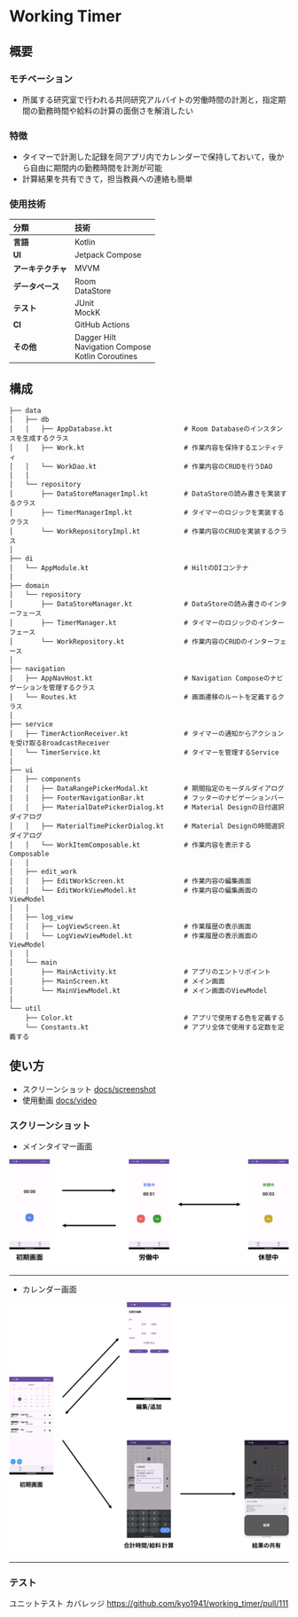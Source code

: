 ﻿# Working Timer
## 概要
### モチベーション
- 所属する研究室で行われる共同研究アルバイトの労働時間の計測と，指定期間の勤務時間や給料の計算の面倒さを解消したい

### 特徴
- タイマーで計測した記録を同アプリ内でカレンダーで保持しておいて，後から自由に期間内の勤務時間を計測が可能
- 計算結果を共有できて，担当教員への連絡も簡単

### 使用技術
|分類|技術|
| :--- | :--- |
| **言語** | Kotlin |
| **UI** | Jetpack Compose |
| **アーキテクチャ** | MVVM |
| **データベース** | Room<br> DataStore<br> |
| **テスト** | JUnit<br> MockK<br> |
| **CI** | GitHub Actions |
| **その他** | Dagger Hilt<br> Navigation Compose<br> Kotlin Coroutines |

## 構成
```
├── data
│   ├── db
│   │   ├── AppDatabase.kt                  # Room Databaseのインスタンスを生成するクラス
│   │   ├── Work.kt                         # 作業内容を保持するエンティティ
│   │   └── WorkDao.kt                      # 作業内容のCRUDを行うDAO
│   │
│   └── repository
│       ├── DataStoreManagerImpl.kt         # DataStoreの読み書きを実装するクラス
│       ├── TimerManagerImpl.kt             # タイマーのロジックを実装するクラス
│       └── WorkRepositoryImpl.kt           # 作業内容のCRUDを実装するクラス
│
├── di
│   └── AppModule.kt                        # HiltのDIコンテナ
│
├── domain
│   └── repository
│       ├── DataStoreManager.kt             # DataStoreの読み書きのインターフェース
│       ├── TimerManager.kt                 # タイマーのロジックのインターフェース
│       └── WorkRepository.kt               # 作業内容のCRUDのインターフェース
│
├── navigation
│   ├── AppNavHost.kt                       # Navigation Composeのナビゲーションを管理するクラス
│   └── Routes.kt                           # 画面遷移のルートを定義するクラス
│
├── service
│   ├── TimerActionReceiver.kt              # タイマーの通知からアクションを受け取るBroadcastReceiver
│   └── TimerService.kt                     # タイマーを管理するService
│
├── ui
│   ├── components
│   │   ├── DataRangePickerModal.kt         # 期間指定のモーダルダイアログ
│   │   ├── FooterNavigationBar.kt          # フッターのナビゲーションバー
│   │   ├── MaterialDatePickerDialog.kt     # Material Designの日付選択ダイアログ
│   │   ├── MaterialTimePickerDialog.kt     # Material Designの時間選択ダイアログ
│   │   └── WorkItemComposable.kt           # 作業内容を表示するComposable
│   │ 
│   ├── edit_work
│   │   ├── EditWorkScreen.kt               # 作業内容の編集画面
│   │   └── EditWorkViewModel.kt            # 作業内容の編集画面のViewModel
│   │
│   ├── log_view
│   │   ├── LogViewScreen.kt                # 作業履歴の表示画面
│   │   └── LogViewViewModel.kt             # 作業履歴の表示画面のViewModel
│   │
│   └── main
│       ├── MainActivity.kt                 # アプリのエントリポイント
│       ├── MainScreen.kt                   # メイン画面
│       └── MainViewModel.kt                # メイン画面のViewModel
│
└── util
    ├── Color.kt                            # アプリで使用する色を定義する
    └── Constants.kt                        # アプリ全体で使用する定数を定義する
```

## 使い方

- スクリーンショット [docs/screenshot](https://github.com/kyo1941/working_timer/tree/main/docs/screenshot)
- 使用動画 [docs/video](https://github.com/kyo1941/working_timer/tree/main/docs/video)

### スクリーンショット
- メインタイマー画面

![image](docs/screenshot/images/timerView.png) 

---

- カレンダー画面

![image](docs/screenshot/images/calendarView.png)

---

### テスト
ユニットテスト カバレッジ
https://github.com/kyo1941/working_timer/pull/111


